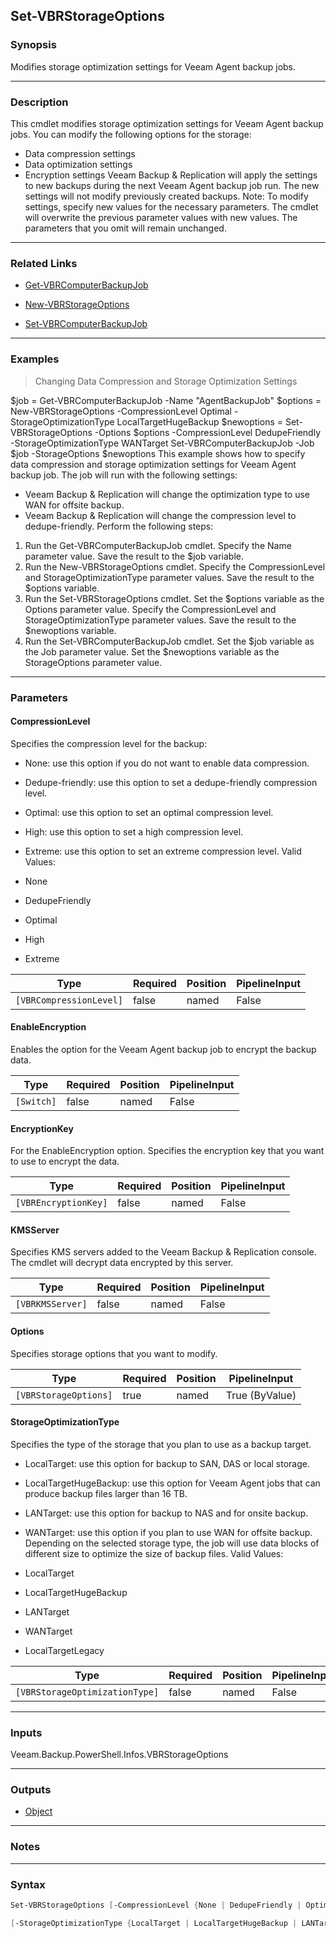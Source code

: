 Set-VBRStorageOptions
---------------------

### Synopsis
Modifies storage optimization settings for Veeam Agent backup jobs.

---

### Description

This cmdlet modifies storage optimization settings for Veeam Agent backup jobs. You can modify the following options for the storage:
- Data compression settings
- Data optimization settings
- Encryption settings
Veeam Backup & Replication will apply the settings to new backups during the next Veeam Agent backup job run. The new settings will not modify previously created backups.
Note: To modify settings, specify new values for the necessary parameters. The cmdlet will overwrite the previous parameter values with new values. The parameters that you omit will remain unchanged.

---

### Related Links
* [Get-VBRComputerBackupJob](Get-VBRComputerBackupJob)

* [New-VBRStorageOptions](New-VBRStorageOptions)

* [Set-VBRComputerBackupJob](Set-VBRComputerBackupJob)

---

### Examples
> Changing Data Compression and Storage Optimization Settings

$job = Get-VBRComputerBackupJob -Name "AgentBackupJob"
$options = New-VBRStorageOptions -CompressionLevel Optimal -StorageOptimizationType LocalTargetHugeBackup
$newoptions = Set-VBRStorageOptions -Options $options -CompressionLevel DedupeFriendly -StorageOptimizationType WANTarget
Set-VBRComputerBackupJob -Job $job -StorageOptions $newoptions
This example shows how to specify data compression and storage optimization settings for Veeam Agent backup job. The job will run with the following settings:
- Veeam Backup & Replication will change the optimization type to use WAN for offsite backup.
- Veeam Backup & Replication will change the compression level to dedupe-friendly.
Perform the following steps:
1. Run the Get-VBRComputerBackupJob cmdlet. Specify the Name parameter value. Save the result to the $job variable.
2. Run the New-VBRStorageOptions cmdlet. Specify the CompressionLevel and StorageOptimizationType parameter values. Save the result to the $options variable.
3. Run the Set-VBRStorageOptions cmdlet. Set the $options variable as the Options parameter value. Specify the CompressionLevel and StorageOptimizationType parameter values. Save the result to the $newoptions variable.
4. Run the Set-VBRComputerBackupJob cmdlet. Set the $job variable as the Job parameter value. Set the $newoptions variable as the StorageOptions parameter value.

---

### Parameters
#### **CompressionLevel**
Specifies the compression level for the backup:
* None: use this option if you do not want to enable data compression.
* Dedupe-friendly: use this option to set a dedupe-friendly compression level.
* Optimal: use this option to set an optimal compression level.
* High: use this option to set a high compression level.
* Extreme: use this option to set an extreme compression level.
Valid Values:

* None
* DedupeFriendly
* Optimal
* High
* Extreme

|Type                   |Required|Position|PipelineInput|
|-----------------------|--------|--------|-------------|
|`[VBRCompressionLevel]`|false   |named   |False        |

#### **EnableEncryption**
Enables the option for the Veeam Agent backup job to encrypt the backup data.

|Type      |Required|Position|PipelineInput|
|----------|--------|--------|-------------|
|`[Switch]`|false   |named   |False        |

#### **EncryptionKey**
For the EnableEncryption option.
Specifies the encryption key that you want to use to encrypt the data.

|Type                |Required|Position|PipelineInput|
|--------------------|--------|--------|-------------|
|`[VBREncryptionKey]`|false   |named   |False        |

#### **KMSServer**
Specifies KMS servers added to the Veeam Backup & Replication console. The cmdlet will decrypt data encrypted by this server.

|Type            |Required|Position|PipelineInput|
|----------------|--------|--------|-------------|
|`[VBRKMSServer]`|false   |named   |False        |

#### **Options**
Specifies storage options that you want to modify.

|Type                 |Required|Position|PipelineInput |
|---------------------|--------|--------|--------------|
|`[VBRStorageOptions]`|true    |named   |True (ByValue)|

#### **StorageOptimizationType**
Specifies the type of the storage that you plan to use as a backup target.
* LocalTarget: use this option for backup to SAN, DAS or local storage.
* LocalTargetHugeBackup: use this option for Veeam Agent jobs that can produce backup files larger than 16 TB.
* LANTarget: use this option for backup to NAS and for onsite backup.
* WANTarget: use this option if you plan to use WAN for offsite backup.
Depending on the selected storage type, the job will use data blocks of different size to optimize the size of backup files.
Valid Values:

* LocalTarget
* LocalTargetHugeBackup
* LANTarget
* WANTarget
* LocalTargetLegacy

|Type                          |Required|Position|PipelineInput|
|------------------------------|--------|--------|-------------|
|`[VBRStorageOptimizationType]`|false   |named   |False        |

---

### Inputs
Veeam.Backup.PowerShell.Infos.VBRStorageOptions

---

### Outputs
* [Object](https://learn.microsoft.com/en-us/dotnet/api/System.Object)

---

### Notes

---

### Syntax
```PowerShell
Set-VBRStorageOptions [-CompressionLevel {None | DedupeFriendly | Optimal | High | Extreme}] [-EnableEncryption] [-EncryptionKey <VBREncryptionKey>] [-KMSServer <VBRKMSServer>] -Options <VBRStorageOptions> 
```
```PowerShell
[-StorageOptimizationType {LocalTarget | LocalTargetHugeBackup | LANTarget | WANTarget | LocalTargetLegacy}] [<CommonParameters>]
```
